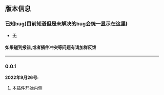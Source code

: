 ## 版本信息


### 已知bug(目前知道但是未解决的bug会统一显示在这里)
- 无

#### 如果碰到报错,或者插件冲突等问题有请加群反馈

------------

### 0.0.1
**2022年9月26号:**
1. 本插件开始内侧